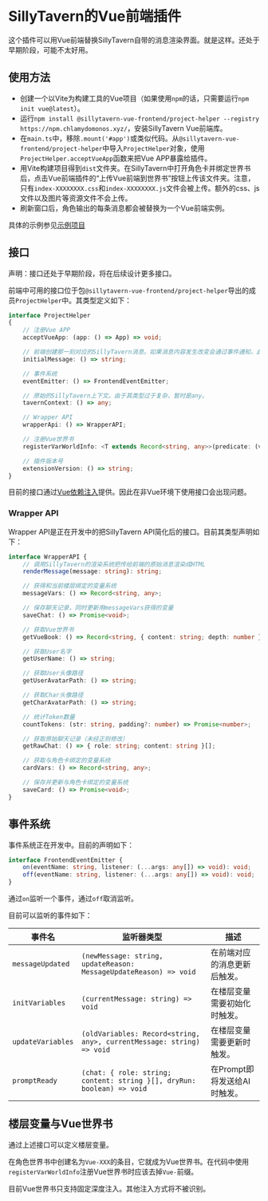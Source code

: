 # SillyTavern的Vue前端插件

这个插件可以用Vue前端替换SillyTavern自带的消息渲染界面。就是这样。还处于早期阶段，可能不太好用。

## 使用方法

- 创建一个以Vite为构建工具的Vue项目（如果使用`npm`的话，只需要运行`npm init vue@latest`）。
- 运行`npm install @sillytavern-vue-frontend/project-helper --registry https://npm.chlamydomonos.xyz/`，安装SillyTavern Vue前端库。
- 在`main.ts`中，移除`.mount('#app')`或类似代码。从`@sillytavern-vue-frontend/project-helper`中导入`ProjectHelper`对象，使用`ProjectHelper.acceptVueApp`函数来把Vue APP暴露给插件。
- 用Vite构建项目得到`dist`文件夹。在SillyTavern中打开角色卡并绑定世界书后，点击Vue前端插件的“上传Vue前端到世界书”按钮上传该文件夹。注意，只有`index-XXXXXXXX.css`和`index-XXXXXXXX.js`文件会被上传。额外的css、js文件以及图片等资源文件不会上传。
- 刷新窗口后，角色输出的每条消息都会被替换为一个Vue前端实例。

具体的示例参见[示例项目](https://github.com/Chlamydomonos/sillytavern-vue-frontend-example)

## 接口

声明：接口还处于早期阶段，将在后续设计更多接口。

前端中可用的接口位于包`@sillytavern-vue-frontend/project-helper`导出的成员`ProjectHelper`中。其类型定义如下：

```ts
interface ProjectHelper
{
    // 注册Vue APP
    acceptVueApp: (app: () => App) => void;

    // 前端创建那一刻对应的SillyTavern消息。如果消息内容发生改变会通过事件通知，此函数的返回值不会变化。
    initialMessage: () => string;

    // 事件系统
    eventEmitter: () => FrontendEventEmitter;

    // 原始的SillyTavern上下文。由于其类型过于复杂，暂时是any。
    tavernContext: () => any;

    // Wrapper API
    wrapperApi: () => WrapperAPI;

    // 注册Vue世界书
    registerVarWorldInfo: <T extends Record<string, any>>(predicate: (vars: T) => boolean, name: string) => void;

    // 插件版本号
    extensionVersion: () => string;
}
```

目前的接口通过[Vue依赖注入](https://cn.vuejs.org/guide/components/provide-inject)提供。因此在非Vue环境下使用接口会出现问题。

### Wrapper API

Wrapper API是正在开发中的把SillyTavern API简化后的接口。目前其类型声明如下：

```ts
interface WrapperAPI {
    // 调用SillyTavern的渲染系统把传给前端的原始消息渲染成HTML
    renderMessage(message: string): string;

    // 获得和当前楼层绑定的变量系统
    messageVars: () => Record<string, any>;

    // 保存聊天记录，同时更新用messageVars获得的变量
    saveChat: () => Promise<void>;

    // 获取Vue世界书
    getVueBook: () => Record<string, { content: string; depth: number }>;

    // 获取User名字
    getUserName: () => string;

    // 获取User头像路径
    getUserAvatarPath: () => string;

    // 获取Char头像路径
    getCharAvatarPath: () => string;

    // 统计Token数量
    countTokens: (str: string, padding?: number) => Promise<number>;

    // 获取原始聊天记录（未经正则修改）
    getRawChat: () => { role: string; content: string }[];

    // 获取与角色卡绑定的变量系统
    cardVars: () => Record<string, any>;

    // 保存并更新与角色卡绑定的变量系统
    saveCard: () => Promise<void>;
}
```

## 事件系统

事件系统正在开发中。目前的声明如下：

```ts
interface FrontendEventEmitter {
    on(eventName: string, listener: (...args: any[]) => void): void;
    off(eventName: string, listener: (...args: any[]) => void): void;
}
```

通过`on`监听一个事件，通过`off`取消监听。

目前可以监听的事件如下：

| 事件名 | 监听器类型 | 描述 |
| - | - | - |
| `messageUpdated` | `(newMessage: string, updateReason: MessageUpdateReason) => void` | 在前端对应的消息更新后触发。 |
| `initVariables` | `(currentMessage: string) => void` | 在楼层变量需要初始化时触发。 |
| `updateVariables` | `(oldVariables: Record<string, any>, currentMessage: string) => void` | 在楼层变量需要更新时触发。 |
| `promptReady` | `(chat: { role: string; content: string }[], dryRun: boolean) => void` | 在Prompt即将发送给AI时触发。 |

## 楼层变量与Vue世界书

通过上述接口可以定义楼层变量。

在角色世界书中创建名为`Vue-XXX`的条目，它就成为Vue世界书。在代码中使用`registerVarWorldInfo`注册Vue世界书时应该去掉`Vue-`前缀。

目前Vue世界书只支持固定深度注入。其他注入方式将不被识别。
